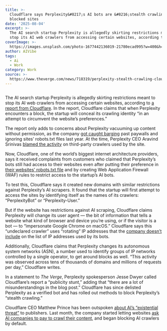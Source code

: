```yaml
---
title: >-
  Cloudflare says Perplexity&#8217;s AI bots are &#8216;stealth crawling&#8217;
  blocked sites
date: '2025-08-04'
excerpt: >-
  The AI search startup Perplexity is allegedly skirting restrictions meant to
  stop its AI web crawlers from accessing certain websites, according to a...
coverImage: >-
  https://images.unsplash.com/photo-1677442136019-21780ecad995?w=400&h=200&fit=crop&auto=format
author: AIVibe
tags:
  - Ai
  - Work
category: Work
source: >-
  https://www.theverge.com/news/718319/perplexity-stealth-crawling-cloudflare-ai-bots-report
---
```


											

						
<figure>

<img alt="" data-caption="" data-portal-copyright="" data-has-syndication-rights="1" src="https://platform.theverge.com/wp-content/uploads/sites/2/2025/08/STK271_PERPLEXITY_D.jpg?quality=90&#038;strip=all&#038;crop=0,0,100,100" />
	<figcaption>
		</figcaption>
</figure>
<p class="has-text-align-none">The AI search startup Perplexity is allegedly skirting restrictions meant to stop its AI web crawlers from accessing certain websites, according to <a href="https://blog.cloudflare.com/perplexity-is-using-stealth-undeclared-crawlers-to-evade-website-no-crawl-directives/">a report from Cloudflare</a>. In the report, Cloudflare claims that when Perplexity encounters a block, the startup will conceal its crawling identity “in an attempt to circumvent the website’s preferences.”</p>

<p class="has-text-align-none">The report only adds to concerns about Perplexity vacuuming up content without permission, as the company <a href="https://www.theverge.com/2024/6/27/24187405/perplexity-ai-twitter-lie-plagiarism">got caught barging</a> past paywalls and ignoring sites’ robots.txt files last year. At the time, Perplexity CEO Aravind Srinivas <a href="https://www.fastcompany.com/91144894/perplexity-ai-ceo-aravind-srinivas-on-plagiarism-accusations">blamed the activity</a> on third-party crawlers used by the site.</p>

<p class="has-text-align-none">Now, Cloudflare, one of the world’s biggest internet architecture providers, says it received complaints from customers who claimed that Perplexity’s bots still had access to their websites even after putting their preference in <a href="https://www.theverge.com/24067997/robots-txt-ai-text-file-web-crawlers-spiders">their websites’ robots.txt file</a> and by creating Web Application Firewall (WAF) rules to restrict access to the startup’s AI bots.</p>

<p class="has-text-align-none">To test this, Cloudflare says it created new domains with similar restrictions against Perplexity’s AI scrapers. It found that the startup will first attempt to access the sites by identifying itself as the names of its crawlers: “PerplexityBot” or “Perplexity-User.”</p>

<p class="has-text-align-none">But if the website has restrictions against AI scraping, Cloudflare claims Perplexity will change its user agent — the bit of information that tells a website what kind of browser and device you’re using, or if the visitor is a bot — to “impersonate Google Chrome on macOS.” Cloudflare says this “undeclared crawler” uses “rotating” IP addresses that the <a href="https://docs.perplexity.ai/guides/bots">company doesn’t include</a> on the list of IP addresses used by its bots.</p>

<p class="has-text-align-none">Additionally, Cloudflare claims that Perplexity changes its autonomous system networks (ASN), a number used to identify groups of IP networks controlled by a single operator, to get around blocks as well. “This activity was observed across tens of thousands of domains and millions of requests per day,” Cloudflare writes.</p>

<p class="has-text-align-none">In a statement to <em>The Verge</em>, Perplexity spokesperson Jesse Dwyer called Cloudflare’s report a “publicity stunt,” adding that “there are a lot of misunderstandings in the blog post.” Cloudflare has since delisted Perplexity as a verified bot and has rolled out methods to block Perplexity’s “stealth crawling.” </p>

<p class="has-text-align-none">Cloudflare CEO Matthew Prince has been outspoken <a href="https://www.axios.com/2025/06/19/ai-search-traffic-publishers">about AI’s “existential threat”</a> to publishers. Last month, the company started letting websites <a href="https://www.theverge.com/news/695501/cloudflare-block-ai-crawlers-default">ask AI companies to pay to crawl their content</a>, and began blocking AI crawlers by default.</p>
						
									
